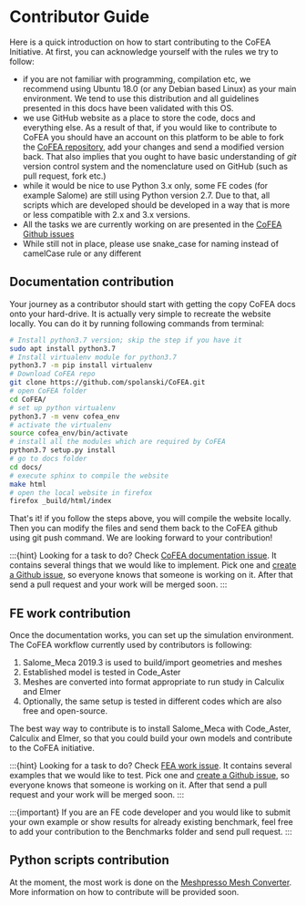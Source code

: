 # Contributor Guide

Here is a quick introduction on how to start contributing to the CoFEA Initiative. At first, you can acknowledge yourself with the rules we try to follow:
- if you are not familiar with programming, compilation etc, we recommend using Ubuntu 18.0 (or any Debian based Linux) as your main environment. We tend to use this distribution and all guidelines presented in this docs have been validated with this OS.
- we use GitHub website as a place to store the code, docs and everything else. As a result of that, if you would like to contribute to CoFEA you should have an account on this platform to be able to fork the [CoFEA repository](https://github.com/spolanski/CoFEA), add your changes and send a modified version back. That also implies that you ought to have basic understanding of *git* version control system and the nomenclature used on GitHub (such as pull request, fork etc.)
- while it would be nice to use Python 3.x only, some FE codes (for example Salome) are still using Python version 2.7. Due to that, all scripts which are developed should be developed in a way that is more or less compatible with 2.x and 3.x versions.
- All the tasks we are currently working on are presented in the [CoFEA Github issues](https://github.com/spolanski/CoFEA/issues)
- While still not in place, please use snake_case for naming instead of camelCase rule or any different

## Documentation contribution

Your journey as a contributor should start with getting the copy CoFEA docs onto your hard-drive. It is actually very simple to recreate the website locally. You can do it by running following commands from terminal:

```bash
# Install python3.7 version; skip the step if you have it
sudo apt install python3.7
# Install virtualenv module for python3.7
python3.7 -m pip install virtualenv
# Download CoFEA repo
git clone https://github.com/spolanski/CoFEA.git
# open CoFEA folder
cd CoFEA/
# set up python virtualenv
python3.7 -m venv cofea_env
# activate the virtualenv
source cofea_env/bin/activate
# install all the modules which are required by CoFEA
python3.7 setup.py install
# go to docs folder
cd docs/
# execute sphinx to compile the website
make html
# open the local website in firefox
firefox _build/html/index
```

That's it! if you follow the steps above, you will compile the website locally. Then you can modify the files and send them back to the CoFEA github using git push command. We are looking forward to your contribution! 

:::{hint}
Looking for a task to do? Check [CoFEA documentation issue](https://github.com/spolanski/CoFEA/issues/27). It contains several things that we would like to implement. Pick one and [create a Github issue](https://github.com/spolanski/CoFEA/issues/new/choose), so everyone knows that someone is working on it. After that send a pull request and your work will be merged soon.
:::

## FE work contribution

Once the documentation works, you can set up the simulation environment. The CoFEA workflow currently used by contributors is following:
1. Salome_Meca 2019.3 is used to build/import geometries and meshes
2. Established model is tested in Code_Aster
3. Meshes are converted into format appropriate to run study in Calculix and Elmer
4. Optionally, the same setup is tested in different codes which are also free and open-source.

The best way way to contribute is to install Salome_Meca with Code_Aster, Calculix and Elmer, so that you could build your own models and contribute to the CoFEA initiative.

:::{hint}
Looking for a task to do? Check [FEA work issue](https://github.com/spolanski/CoFEA/issues/51). It contains several examples that we would like to test. Pick one and [create a Github issue](https://github.com/spolanski/CoFEA/issues/new/choose), so everyone knows that someone is working on it. After that send a pull request and your work will be merged soon.
:::

:::{important}
If you are an FE code developer and you would like to submit your own example or show results for already existing benchmark, feel free to add your contribution to the Benchmarks folder and send pull request.
:::


## Python scripts contribution

At the moment, the most work is done on the [Meshpresso Mesh Converter](../meshpresso/index.md). More information on how to contribute will be provided soon.
